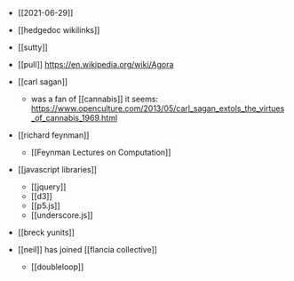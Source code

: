 - [[2021-06-29]]

- [[hedgedoc wikilinks]]
- [[sutty]]
- [[pull]] https://en.wikipedia.org/wiki/Agora
- [[carl sagan]] 
	- was a fan of [[cannabis]] it seems: https://www.openculture.com/2013/05/carl_sagan_extols_the_virtues_of_cannabis_1969.html
- [[richard feynman]]
	-  [[Feynman Lectures on Computation]]
- [[javascript libraries]]
	- [[jquery]]
	- [[d3]]
	- [[p5.js]]
	- [[underscore.js]]
- [[breck yunits]]
- [[neil]] has joined [[flancia collective]]
	- [[doubleloop]]